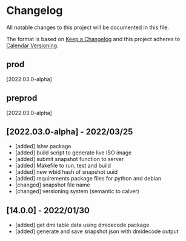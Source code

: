 # Changelog
All notable changes to this project will be documented in this file.

The format is based on [Keep a Changelog](https://keepachangelog.com/en/1.0.0/)
and this project adheres to [Calendar Versioning](https://calver.org/#scheme).

## prod
  [2022.03.0-alpha]

## preprod
  [2022.03.0-alpha]

## [2022.03.0-alpha] - 2022/03/25
- [added] lshw package 
- [added] build script to generate live ISO image
- [added] submit snapshot function to server
- [added] Makefile to run, test and build
- [added] new wbid hash of snapshot uuid 
- [added] requirements package files for python and debian 
- [changed] snapshot file name
- [changed] versioning system (semantic to calver)

## [14.0.0] - 2022/01/30
- [added] get dmi table data using dmidecode package
- [added] generate and save snapshot.json with dmidecode output
